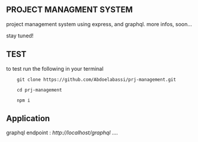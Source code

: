 ## PROJECT MANAGMENT SYSTEM

project management system using express, and graphql. more infos, soon...

stay tuned!










## TEST

to test run the following in your terminal
```
    git clone https://github.com/Abdoelabassi/prj-management.git

    cd prj-management

    npm i

```

## Application
graphql endpoint : *http://localhost/graphql*
....